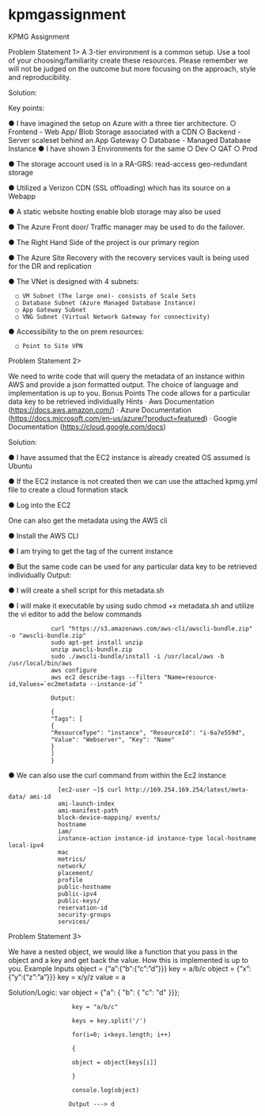 # kpmgassignment
KPMG Assignment

Problem Statement 1>
A 3-tier environment is a common setup. Use a tool of your choosing/familiarity create these
resources. Please remember we will not be judged on the outcome but more focusing on the
approach, style and reproducibility.

Solution:

Key points:

● I have imagined the setup on Azure with a three tier architecture.
      ○ Frontend - Web App/ Blob Storage associated with a CDN
      ○ Backend - Server scaleset behind an App Gateway
      ○ Database - Managed Database Instance
● I have shown 3 Environments for the same
      ○ Dev
      ○ QAT
      ○ Prod

● The storage account used is in a RA-GRS: read-access geo-redundant storage

● Utilized a Verizon CDN (SSL offloading) which has its source on a Webapp

● A static website hosting enable blob storage may also be used

● The Azure Front door/ Traffic manager may be used to do the failover.

● The Right Hand Side of the project is our primary region

● The Azure Site Recovery with the recovery services vault is being used for the
  DR and replication
  
● The VNet is designed with 4 subnets:

      ○ VM Subnet (The large one)- consists of Scale Sets
      ○ Database Subnet (Azure Managed Database Instance)
      ○ App Gateway Subnet
      ○ VNG Subnet (Virtual Network Gateway for connectivity)
      
● Accessibility to the on prem resources: 
      
      ○ Point to Site VPN
  
  
Problem Statement 2>

We need to write code that will query the metadata of an instance within AWS and provide a json formatted output. The choice of language and implementation is up to you.
Bonus Points
The code allows for a particular data key to be retrieved individually
Hints
· Aws Documentation (https://docs.aws.amazon.com/)
· Azure Documentation (https://docs.microsoft.com/en-us/azure/?product=featured)
· Google Documentation (​https://cloud.google.com/docs​)


Solution:

● I have assumed that the EC2 instance is already created OS assumed is Ubuntu

● If the EC2 instance is not created then we can use the attached kpmg.yml file to create a cloud formation stack

● Log into the EC2

One can also get the metadata using the AWS cli

● Install the AWS CLI

● I am trying to get the tag of the current instance

● But the same code can be used for any particular data key to be retrieved individually
  Output:

● I will create a shell script for this metadata.sh

● I will make it executable by using sudo chmod +x metadata.sh and utilize the vi editor to add the below commands

                curl "https://s3.amazonaws.com/aws-cli/awscli-bundle.zip" -o "awscli-bundle.zip" 
                sudo apt-get install unzip
                unzip awscli-bundle.zip
                sudo ./awscli-bundle/install -i /usr/local/aws -b /usr/local/bin/aws
                aws configure 
                aws ec2 describe-tags --filters "Name=resource-id,Values=`ec2metadata --instance-id`"
                
                Output:
                
                {
                "Tags": [
                {
                "ResourceType": "instance", "ResourceId": "i-6a7e559d",
                "Value": "Webserver", "Key": "Name"
                }
                ]
                }
● We can also use the curl command from within the Ec2 instance


                  [ec2-user ~]$ ​curl http://169.254.169.254/latest/meta-data/ ami-id
                  ami-launch-index
                  ami-manifest-path
                  block-device-mapping/ events/
                  hostname
                  iam/
                  instance-action instance-id instance-type local-hostname local-ipv4
                  mac
                  metrics/ 
                  network/ 
                  placement/ 
                  profile 
                  public-hostname 
                  public-ipv4 
                  public-keys/ 
                  reservation-id 
                  security-groups 
                  services/
                  
                  
Problem Statement 3>

We have a nested object, we would like a function that you pass in the object and a key and get back the value. How this is implemented is up to you.
Example Inputs
object = {“a”:{“b”:{“c”:”d”}}}
key = a/b/c
object = {“x”:{“y”:{“z”:”a”}}} 
key = x/y/z
value = a

Solution/Logic:
                      var object = {"a": { "b": { "c": "d" }}}; 
                      
                      key = "a/b/c"
                      
                      keys = key.split('/')
                      
                      for(i=0; i<keys.length; i++)
                      
                      {
                      
                      object = object[keys[i]] 
                      
                      }
                      
                      console.log(object) 
                      
                     Output ---> d
                      
                      
